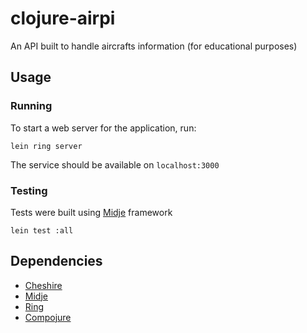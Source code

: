 # clojure-airpi

An API built to handle aircrafts information (for educational purposes) 

## Usage

### Running
To start a web server for the application, run:

```
lein ring server
```
The service should be available on `localhost:3000`

### Testing
Tests were built using [Midje](https://github.com/marick/Midje) framework

```
lein test :all
```

## Dependencies
- [Cheshire](https://github.com/dakrone/cheshire)
- [Midje](https://github.com/marick/Midje)
- [Ring](https://github.com/ring-clojure/ring)
- [Compojure](https://github.com/weavejester/compojure)
